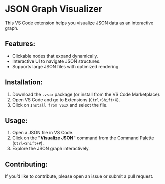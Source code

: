# JSON Graph Visualizer

This VS Code extension helps you visualize JSON data as an interactive graph.

## Features:

- Clickable nodes that expand dynamically.
- Interactive UI to navigate JSON structures.
- Supports large JSON files with optimized rendering.

## Installation:

1. Download the `.vsix` package (or install from the VS Code Marketplace).
2. Open VS Code and go to Extensions (`Ctrl+Shift+X`).
3. Click on `Install from VSIX` and select the file.

## Usage:

1. Open a JSON file in VS Code.
2. Click on the **"Visualize JSON"** command from the Command Palette (`Ctrl+Shift+P`).
3. Explore the JSON graph interactively.

## Contributing:

If you’d like to contribute, please open an issue or submit a pull request.
